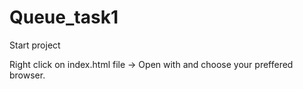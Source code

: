 # Queue_task1

Start project

Right click on index.html file -> Open with and choose your preffered browser.
